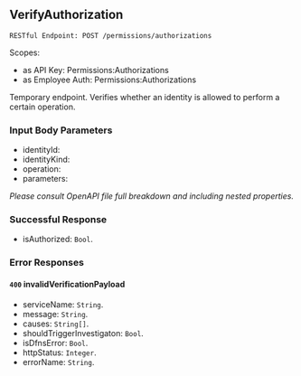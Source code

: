 
## VerifyAuthorization
`RESTful Endpoint: POST /permissions/authorizations`

Scopes:
 * as API Key: Permissions:Authorizations
 * as Employee Auth: Permissions:Authorizations

Temporary endpoint. Verifies whether an identity is allowed to perform a certain operation.

### Input Body Parameters
* identityId: 
* identityKind: 
* operation: 
* parameters: 

_Please consult OpenAPI file full breakdown and including nested properties._
### Successful Response
* isAuthorized: `Bool`.
### Error Responses
#### `400` **invalidVerificationPayload** 

* serviceName: `String`. 
* message: `String`. 
* causes: `String[]`. 
* shouldTriggerInvestigaton: `Bool`. 
* isDfnsError: `Bool`. 
* httpStatus: `Integer`. 
* errorName: `String`.


